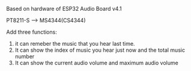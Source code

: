 Based on hardware of ESP32 Audio Board v4.1

PT8211-S --> MS4344(CS4344)

Add three functions:

1. it can remeber the music that you hear last time.
2. It can show the index of music you hear just now and the total music number
3. It can show the current audio volume and maximum audio volume
